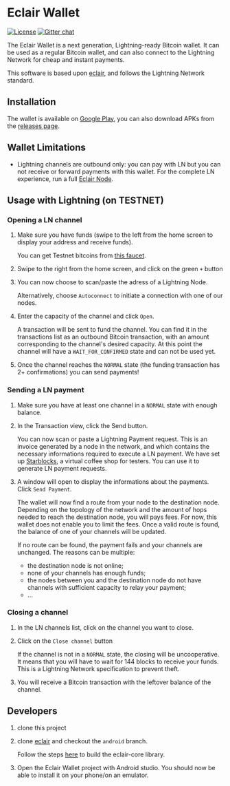 # Eclair Wallet
[![License](https://img.shields.io/badge/license-Apache%202.0-blue.svg)](LICENSE)
[![Gitter chat](https://img.shields.io/badge/chat-on%20gitter-rose.svg)](https://gitter.im/ACINQ/eclair)

The Eclair Wallet is a next generation, Lightning-ready Bitcoin wallet. It can be used as a regular Bitcoin wallet, and can also connect to the Lightning Network for cheap and instant payments.

This software is based upon [eclair](https://github.com/ACINQ/eclair), and follows the Lightning Network standard.

## Installation

The wallet is available on [Google Play](https://play.google.com/store/apps/details?id=fr.acinq.eclair.wallet), you can also download APKs from the [releases page](https://github.com/ACINQ/eclair-wallet/releases).

## Wallet Limitations

- Lightning channels are outbound only: you can pay with LN but you can not receive or forward payments with this wallet. For the complete LN experience, run a full [Eclair Node](https://github.com/ACINQ/eclair).

## Usage with Lightning (on TESTNET)

### Opening a LN channel

1. Make sure you have funds (swipe to the left from the home screen to display your address and receive funds).

   You can get Testnet bitcoins from [this faucet](https://testnet.manu.backend.hamburg/faucet).

2. Swipe to the right from the home screen, and click on the green `+` button
3. You can now choose to scan/paste the adress of a Lightning Node.

   Alternatively, choose `Autoconnect` to initiate a connection with one of our nodes.

4. Enter the capacity of the channel and click `Open`.

   A transaction will be sent to fund the channel. You can find it in the transactions list as an outbound Bitcoin transaction, with an amount corresponding to the channel's desired capacity.
   At this point the channel will have a `WAIT_FOR_CONFIRMED` state and can not be used yet.

5. Once the channel reaches the `NORMAL` state (the funding transaction has 2+ confirmations) you can send payments!

### Sending a LN payment

1. Make sure you have at least one channel in a `NORMAL` state with enough balance.
2. In the Transaction view, click the Send button.

   You can now scan or paste a Lightning Payment request. This is an invoice generated by a node in the network, and which contains the necessary informations required to execute a LN payment.
   We have set up [Starblocks](https://starblocks.acinq.co), a virtual coffee shop for testers. You can use it to generate LN payment requests.

3. A window will open to display the informations about the payments. Click `Send Payment`.

   The wallet will now find a route from your node to the destination node. Depending on the topology of the network and the amount of hops needed to reach the destination node, you will pays fees. For now, this wallet does not enable you to limit the fees.
   Once a valid route is found, the balance of one of your channels will be updated.

   If no route can be found, the payment fails and your channels are unchanged. The reasons can be multiple:
   - the destination node is not online;
   - none of your channels has enough funds;
   - the nodes between you and the destination node do not have channels with sufficient capacity to relay your payment;
   - ...

### Closing a channel

1. In the LN channels list, click on the channel you want to close.
2. Click on the `Close channel` button

   If the channel is not in a `NORMAL` state, the closing will be uncooperative. It means that you will have to wait for 144 blocks to receive your funds. This is a Lightning Network specification to prevent theft.

3. You will receive a Bitcoin transaction with the leftover balance of the channel.

## Developers

1. clone this project
2. clone [eclair](https://github.com/ACINQ/eclair) and checkout the `android` branch.

   Follow the steps [here](https://github.com/ACINQ/eclair/blob/android/BUILD.md) to build the eclair-core library.

3. Open the Eclair Wallet project with Android studio. You should now be able to install it on your phone/on an emulator.
